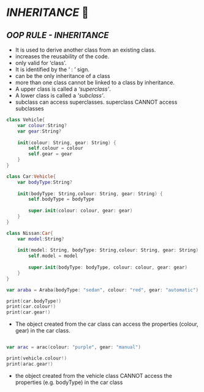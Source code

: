 
# *INHERITANCE* 🧬

## *OOP RULE - INHERITANCE*

- It is used to derive another class from an existing class.
- increases the reusability of the code.
- only valid for ‘class’.
- It is identified by the ‘ : ’ sign.
- can be the only inheritance of a class
- more than one class cannot be linked to a class by inheritance.
- A upper class is called a *‘superclass’*.
- A lower class is called a *'subclass’*.
- subclass can access superclasses. superclass CANNOT access subclasses


```swift
class Vehicle{
    var colour:String?
    var gear:String?
    
    init(colour: String, gear: String) {
        self.colour = colour
        self.gear = gear
    }
}

class Car:Vehicle{
    var bodyType:String?
    
    init(bodyType: String,colour: String, gear: String) {
        self.bodyType = bodyType
        
        super.init(colour: colour, gear: gear)
    }
}

class Nissan:Car{
    var model:String?
    
    init(model: String, bodyType: String,colour: String, gear: String) {
        self.model = model
        
        super.init(bodyType: bodyType, colour: colour, gear: gear)
    }
}

var araba = Araba(bodyType: "sedan", colour: "red", gear: "automatic")

print(car.bodyType!)
print(car.colour!)
print(car.gear!)
```

- The object created from the car class can access the properties (colour, gear) in the car class.

```swift

var arac = arac(colour: "purple", gear: "manual")

print(vehicle.colour!)
print(arac.gear!)
```

- the object created from the vehicle class CANNOT access the properties (e.g. bodyType) in the car class
